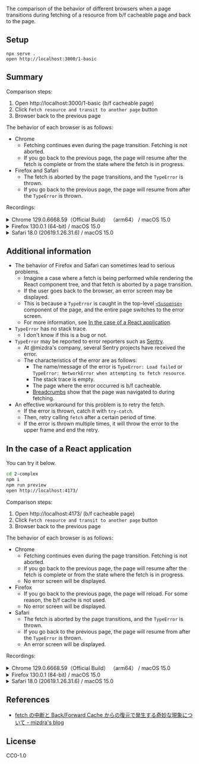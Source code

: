The comparison of the behavior of different browsers when a page transitions during fetching of a resource from b/f cacheable page and back to the page.

## Setup

```
npx serve .
open http://localhost:3000/1-basic
```

## Summary

Comparison steps:

1. Open http://localhost:3000/1-basic (b/f cacheable page)
2. Click `Fetch resource and transit to another page` button
3. Browser back to the previous page

The behavior of each browser is as follows:

- Chrome
  - Fetching continues even during the page transition. Fetching is not aborted.
  - If you go back to the previous page, the page will resume after the fetch is complete or from the state where the fetch is in progress.
- Firefox and Safari
  - The fetch is aborted by the page transitions, and the `TypeError` is thrown.
  - If you go back to the previous page, the page will resume from after the `TypeError` is thrown.

Recordings:

<details>
  <summary>Chrome 129.0.6668.59（Official Build） （arm64） / macOS 15.0</summary>

  https://github.com/user-attachments/assets/638a2d28-5b2e-4c1c-a79c-4317b7438d6a

</details>
<details>
  <summary>Firefox 130.0.1 (64-bit) / macOS 15.0</summary>

  https://github.com/user-attachments/assets/bd7ffa39-2f5f-46a9-b33c-a0d48b9b0797
  
</details>
<details>
  <summary>Safari 18.0 (20619.1.26.31.6) / macOS 15.0</summary>

  https://github.com/user-attachments/assets/3f560784-3407-4a45-b7a5-822acb20f237
  
</details>

## Additional information

- The behavior of Firefox and Safari can sometimes lead to serious problems.
  - Imagine a case where a fetch is being performed while rendering the React component tree, and that fetch is aborted by a page transition.
  - If the user goes back to the browser, an error screen may be displayed.
  - This is because a `TypeError` is caught in the top-level [`<Suspense>`](https://ja.react.dev/reference/react/Suspense) component of the page, and the entire page switches to the error screen.
  - For more information, see [In the case of a React application](#in-the-case-of-a-react-application).
- `TypeError` has no stack trace.
  - I don't know if this is a bug or not.
- `TypeError` may be reported to error reporters such as [Sentry](https://sentry.io/welcome/).
  - At @mizdra's company, several Sentry projects have received the error.
  - The characteristics of the error are as follows:
    - The name/message of the error is `TypeError: Load failed` or `TypeError: NetworkError when attempting to fetch resource`. 
    - The stack trace is empty.
    - The page where the error occurred is b/f cacheable.
    - [Breadcrumbs](https://docs.sentry.io/product/issues/issue-details/breadcrumbs/) show that the page was navigated to during fetching.
- An effective workaround for this problem is to retry the fetch.
  - If the error is thrown, catch it with `try-catch`.
  - Then, retry calling `fetch` after a certain period of time.
  - If the error is thrown multiple times, it will throw the error to the upper frame and end the retry.

## In the case of a React application

You can try it below.

```bash
cd 2-complex
npm i
npm run preview
open http://localhost:4173/
```

Comparison steps:

1. Open http://localhost:4173/ (b/f cacheable page)
2. Click `Fetch resource and transit to another page` button
3. Browser back to the previous page

The behavior of each browser is as follows:

- Chrome
  - Fetching continues even during the page transition. Fetching is not aborted.
  - If you go back to the previous page, the page will resume after the fetch is complete or from the state where the fetch is in progress.
  - No error screen will be displayed.
- Firefox
  - If you go back to the previous page, the page will reload. For some reason, the b/f cache is not used.
  - No error screen will be displayed.
- Safari
  - The fetch is aborted by the page transitions, and the `TypeError` is thrown.
  - If you go back to the previous page, the page will resume from after the `TypeError` is thrown.
  - An error screen will be displayed.

Recordings:

<details>
  <summary>Chrome 129.0.6668.59（Official Build） （arm64） / macOS 15.0</summary>

  https://github.com/user-attachments/assets/ea5d9d8f-f25f-47f0-bae9-409c87dc6eaa

</details>
<details>
  <summary>Firefox 130.0.1 (64-bit) / macOS 15.0</summary>

  https://github.com/user-attachments/assets/d9cddb44-ac98-4ecb-a75f-4be7e3e9a86d
  
</details>
<details>
  <summary>Safari 18.0 (20619.1.26.31.6) / macOS 15.0</summary>

  https://github.com/user-attachments/assets/d9ed0a48-8da5-40e2-97d4-d766905b3391
  
</details>

## References

- [fetch の中断と Back/Forward Cache からの復元で発生する奇妙な現象について - mizdra's blog](https://www.mizdra.net/entry/2023/12/15/012937)

## License

CC0-1.0

